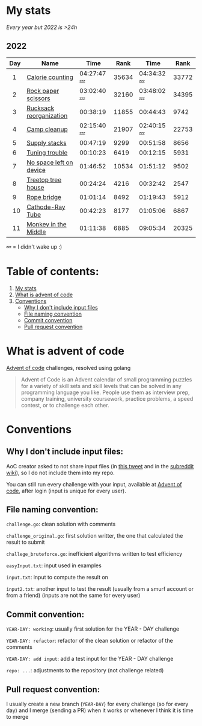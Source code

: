# My stats

*Every year but 2022 is >24h*

## 2022

|Day|Name|Time|Rank|Time|Rank|
|-|-|-|-|-|-|
|&nbsp;&nbsp;1|[Calorie counting](https://adventofcode.com/2022/day/1)|04:27:47 💤|35634|04:34:32 💤|33772|
|&nbsp;&nbsp;2|[Rock paper scissors](https://adventofcode.com/2022/day/2)|03:02:40 💤|32160|03:48:02 💤|34395|
|&nbsp;&nbsp;3|[Rucksack reorganization](https://adventofcode.com/2022/day/3)|00:38:19|11855|00:44:43|9742|
|&nbsp;&nbsp;4|[Camp cleanup](https://adventofcode.com/2022/day/4)|02:15:40 💤|21907|02:40:15 💤|22753|
|&nbsp;&nbsp;5|[Supply stacks](https://adventofcode.com/2022/day/5)|00:47:19|9299|00:51:58|8656|
|&nbsp;&nbsp;6|[Tuning trouble](https://adventofcode.com/2022/day/6)|00:10:23|6419|00:12:15|5931|
|&nbsp;&nbsp;7|[No space left on device](https://adventofcode.com/2022/day/7)|01:46:52|10534|01:51:12|9502|
|&nbsp;&nbsp;8|[Treetop tree house](https://adventofcode.com/2022/day/8)|00:24:24|4216|00:32:42|2547|
|&nbsp;&nbsp;9|[Rope bridge](https://adventofcode.com/2022/day/9)|01:01:14|8492|01:19:43|5912|
|&nbsp;&nbsp;10|[Cathode-Ray Tube](https://adventofcode.com/2022/day/10)|00:42:23|8177|01:05:06|6867|
|&nbsp;&nbsp;11|[Monkey in the Middle](https://adventofcode.com/2022/day/11)|01:11:38|6885|09:05:34|20325|

💤 = I didn't wake up :) 

# Table of contents:
1. [ My stats ](#my-stats)
2. [ What is advent of code ](#what-is-advent-of-code)
3. [ Conventions ](#conventions)
    - [ Why I don't include input files ](#why-i-dont-include-input-files)
    - [ File naming convention ](#file-naming-convention)
    - [ Commit convention ](#commit-convention)
    - [ Pull request convention ](#pull-request-convention)

# What is advent of code
[Advent of code](https://adventofcode.com/) challenges, resolved using golang

> Advent of Code is an Advent calendar of small programming puzzles for a variety of skill sets and skill levels that can be solved in any programming language you like. People use them as interview prep, company training, university coursework, practice problems, a speed contest, or to challenge each other.

# Conventions

## Why I don't include input files:
AoC creator asked to not share input files (in [this tweet](https://mobile.twitter.com/ericwastl/status/1465805354214830081) and in the [subreddit wiki](https://www.reddit.com/r/adventofcode/wiki/faqs/copyright/puzzle_texts/)), so I do not include them into my repo.

You can still run every challenge with your input, available at [Advent of code](https://adventofcode.com/), after login (input is unique for every user).

## File naming convention:
`challenge.go`: clean solution with comments

`challenge_original.go`: first solution writter, the one that calculated the result to submit

`challege_bruteforce.go`: inefficient algorithms written to test efficiency

`easyInput.txt`: input used in examples

`input.txt`: input to compute the result on

`input2.txt`: another input to test the result (usually from a smurf account or from a friend) (inputs are not the same for every user)

## Commit convention:
`YEAR-DAY: working`: usually first solution for the YEAR - DAY challenge

`YEAR-DAY: refactor`: refactor of the clean solution or refactor of the comments

`YEAR-DAY: add input`: add a test input for the YEAR - DAY challenge

`repo: ...`: adjustments to the repository (not challenge related)

## Pull request convention:
I usually create a new branch (`YEAR-DAY`) for every challenge (so for every day) and I merge (sending a PR) when it works or whenever I think it is time to merge
